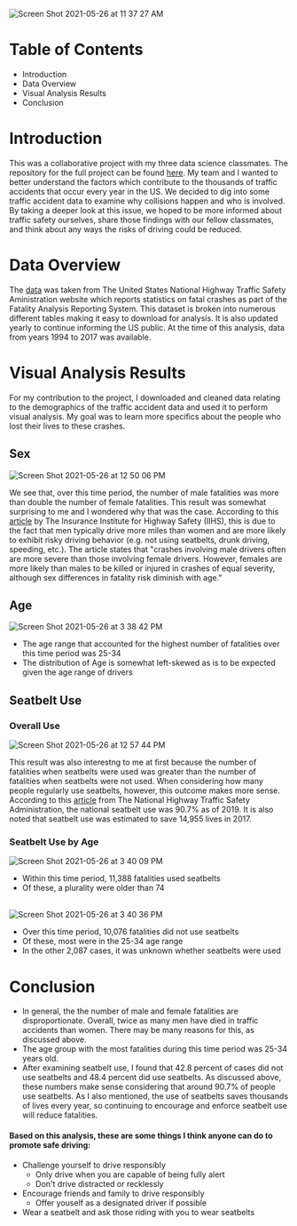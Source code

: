 ![Screen Shot 2021-05-26 at 11 37 27 AM](https://user-images.githubusercontent.com/54850909/119698356-c8104700-be16-11eb-90f5-f2acda6b5f87.png)

# Table of Contents
* Introduction
* Data Overview
* Visual Analysis Results
* Conclusion

# Introduction
This was a collaborative project with my three data science classmates. The repository for the full project can be found [here](https://github.com/jdbanta/DS202_Final_Project). My team and I wanted to better understand the factors which contribute to the thousands of traffic accidents that occur every year in the US. We decided to dig into some traffic accident data to examine why collisions happen and who is involved. By taking a deeper look at this issue, we hoped to be more informed about traffic safety ourselves, share those findings with our fellow classmates, and think about any ways the risks of driving could be reduced.

# Data Overview
The [data](https://www-fars.nhtsa.dot.gov/Trends/TrendsGeneral.aspx) was taken from The United States National Highway Traffic Safety Aministration website which reports statistics on fatal crashes as part of the Fatality Analysis Reporting System. This dataset is broken into numerous different tables making it easy to download for analysis. It is also updated yearly to continue informing the US public. At the time of this analysis, data from years 1994 to 2017 was available.

# Visual Analysis Results
For my contribution to the project, I downloaded and cleaned data relating to the demographics of the traffic accident data and used it to perform visual analysis. My goal was to learn more specifics about the people who lost their lives to these crashes.

## Sex
![Screen Shot 2021-05-26 at 12 50 06 PM](https://user-images.githubusercontent.com/54850909/119707578-ebd88a80-be20-11eb-8474-d833a66b2ed2.png)

We see that, over this time period, the number of male fatalities was more than double the number of female fatalities. This result was somewhat surprising to me and I wondered why that was the case. According to this [article](https://www.iihs.org/topics/fatality-statistics/detail/males-and-females) by The Insurance Institute for Highway Safety (IIHS), this is due to the fact that men typically drive more miles than women and are more likely to exhibit risky driving behavior (e.g. not using seatbelts, drunk driving, speeding, etc.). The article states that "crashes involving male drivers often are more severe than those involving female drivers. However, females are more likely than males to be killed or injured in crashes of equal severity, although sex differences in fatality risk diminish with age."

## Age
![Screen Shot 2021-05-26 at 3 38 42 PM](https://user-images.githubusercontent.com/54850909/119727928-7d072b80-be38-11eb-9af2-826712123b54.png)

* The age range that accounted for the highest number of fatalities over this time period was 25-34
* The distribution of Age is somewhat left-skewed as is to be expected given the age range of drivers

## Seatbelt Use

### Overall Use
![Screen Shot 2021-05-26 at 12 57 44 PM](https://user-images.githubusercontent.com/54850909/119709415-cd738e80-be22-11eb-8047-6fc73685569c.png)

This result was also interestng to me at first because the number of fatalities when seatbelts were used was greater than the number of fatalities when seatbelts were not used. When considering how many people regularly use seatbelts, however, this outcome makes more sense. According to this [article](https://www.nhtsa.gov/risky-driving/seat-belts#:~:text=Overview,was%20at%2090.7%25%20in%202019.) from The National Highway Traffic Safety Administration, the national seatbelt use was 90.7% as of 2019. It is also noted that seatbelt use was estimated to save 14,955 lives in 2017.

### Seatbelt Use by Age

![Screen Shot 2021-05-26 at 3 40 09 PM](https://user-images.githubusercontent.com/54850909/119728165-bfc90380-be38-11eb-9136-8bec2afad3e3.png)

* Within this time period, 11,388 fatalities used seatbelts
* Of these, a plurality were older than 74

\
![Screen Shot 2021-05-26 at 3 40 36 PM](https://user-images.githubusercontent.com/54850909/119728174-c192c700-be38-11eb-8b04-48db0bc401f7.png)

* Over this time period, 10,076 fatalities did not use seatbelts
* Of these, most were in the 25-34 age range
* In the other 2,087 cases, it was unknown whether seatbelts were used


# Conclusion
* In general, the the number of male and female fatalities are disproportionate. Overall, twice as many men have died in traffic accidents than women. There may be many reasons for this, as discussed above. 
* The age group with the most fatalities during this time period was 25-34 years old. 
* After examining seatbelt use, I found that 42.8 percent of cases did not use seatbelts and 48.4 percent did use seatbelts. As discussed above, these numbers make sense considering that around 90.7% of people use seatbelts. As I also mentioned, the use of seatbelts saves thousands of lives every year, so continuing to encourage and enforce seatbelt use will reduce fatalities.

#### Based on this analysis, these are some things I think anyone can do to promote safe driving:
* Challenge yourself to drive responsibly 
  * Only drive when you are capable of being fully alert
  * Don't drive distracted or recklessly 
* Encourage friends and family to drive responsibly 
  * Offer youself as a designated driver if possible
* Wear a seatbelt and ask those riding with you to wear seatbelts




